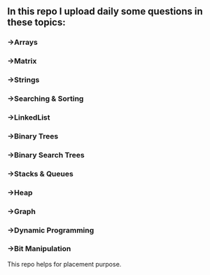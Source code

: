 ## In this repo I upload daily some questions in these topics:
   ### ->Arrays
   ### ->Matrix
   ### ->Strings
   ### ->Searching & Sorting
   ### ->LinkedList
   ### ->Binary Trees
   ### ->Binary Search Trees
   ### ->Stacks & Queues
   ### ->Heap
   ### ->Graph
   ### ->Dynamic Programming
   ### ->Bit Manipulation

This repo helps for placement purpose.